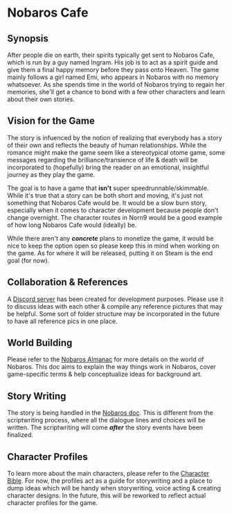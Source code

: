 # **Nobaros Cafe**
## **Synopsis**
After people die on earth, their spirits typically get sent to Nobaros Cafe, which is run by a guy named Ingram. His job is to act as a spirit guide and give them a final happy memory before they pass onto Heaven. The game mainly follows a girl named Emi, who appears in Nobaros with no memory whatsoever. As she spends time in the world of Nobaros trying to regain her memories, she'll get a chance to bond with a few other characters and learn about their own stories.

## **Vision for the Game**
The story is infuenced by the notion of realizing that everybody has a story of their own and reflects the beauty of human relationships. While the romance might make the game seem like a stereotypical otome game, some messages regarding the brilliance/transience of life & death will be incorporated to (hopefully) bring the reader on an emotional, insightful journey as they play the game.

 The goal is to have a game that **isn't** super speedrunnable/skimmable. While it's true that a story can be both short and moving, it's just not something that Nobaros Cafe would be. It would be a slow burn story, especially when it comes to character development because people don't change overnight. The character routes in Norn9 would be a good example of how long Nobaros Cafe would (ideally) be.

 While there aren't any ***concrete*** plans to monetize the game, it would be nice to keep the option open so please keep this in mind when working on the game. As for where it will be released, putting it on Steam is the end goal (for now).

## **Collaboration & References**
A [Discord server](https://discord.gg/DMZjjJ9PHH) has been created for development purposes. Please use it to discuss ideas with each other & compile any reference pictures that may be helpful. Some sort of folder structure may be incorporated in the future to have all reference pics in one place.

## **World Building**
Please refer to the [Nobaros Almanac](https://docs.google.com/document/d/17t3-TSdAj4UgwCFj4FQ1D7YIE8SxQa3FcSxBkNIUY0M/edit?usp=sharing) for more details on the world of Nobaros. This doc aims to explain the way things work in Nobaros, cover game-specific terms & help conceptualize ideas for background art.

## **Story Writing**
The story is being handled in the
[Nobaros doc](https://docs.google.com/document/d/1LNDB94zzsSvtDuwiQyZawUuIH6bBriXH-rDRsJvFDlk/edit?usp=sharing). This is different from the scriptwriting process, where all the dialogue lines and choices will be written. The scriptwriting will come ***after*** the story events have been finalized.

## **Character Profiles**
To learn more about the main characters, please refer to the [Character Bible](https://docs.google.com/document/d/15Xra6ITBQN--jiYFyHQTVmmb9CMRA-vxKx1VYOvFpm0/edit?usp=sharing). For now, the profiles act as a guide for storywriting and a place to dump ideas which will be handy when storywriting, voice acting & creating character designs. In the future, this will be reworked to reflect actual character profiles for the game.